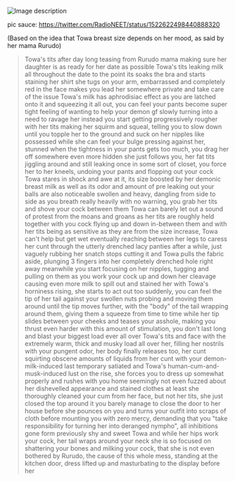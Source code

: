 ![Image description](https://pbs.twimg.com/media/FSFw-69X0AEg0A-?format=jpg&name=large)

pic sauce: https://twitter.com/RadioNEET/status/1522622498440888320

(Based on the idea that Towa breast size depends on her mood, as said by her mama Rurudo)
>Towa's tits after day long teasing from Rurudo
>mama making sure her daughter is as ready for her date as possible
>Towa's tits leaking milk all throughout the date
>to the point its soaks the bra and starts staining her shirt
>she tugs on your arm, embarrassed and completely red in the face
>makes you lead her somewhere private and take care of the issue
>Towa's milk has aphrodisiac effect
>as you are latched onto it and squeezing it all out, you can feel your pants become super tight
>feeling of wanting to help your demon gf slowly turning into a need to ravage her instead
>you start getting progressively rougher with her tits
>making her squirm and squeal, telling you to slow down
>until you topple her to the ground and suck on her nipples like possessed
>while she can feel your bulge pressing against her, stunned
>when the tightness in your pants gets too much, you drag her off somewhere even more hidden
>she just follows you, her fat tits jiggling around and still leaking 
>once in some sort of closet, you force her to her kneels, undoing your pants and flopping out your cock
>Towa stares in shock and awe at it, its size boosted by her demonic breast milk
>as well as its odor and amount of pre leaking out
>your balls are also noticeable swollen and heavy, dangling from side to side as you breath really heavily
>with no warning, you grab her tits and shove your cock between them
>Towa can barely let out a sound of protest from the moans and groans as her tits are roughly held together with you cock flying up and down in-between them
>and with her tits being as sensitive as they are from the size increase, Towa can't help but get wet
>eventually reaching between her legs to caress her cunt through the utterly drenched lacy panties
>after a while, just vaguely rubbing her snatch stops cutting it and Towa pulls the fabric aside, plunging 3 fingers into her completely drenched hole right away
>meanwhile you start focusing on her nipples, tugging and pulling on them as you work your cock up and down her cleavage
>causing even more milk to spill out and stained her
>with Towa's horniness rising, she starts to act out too
>suddenly, you can feel the tip of her tail against your swollen nuts
>probing and moving them around
>until the tip moves further, with the "body" of the tail wrapping around them, giving them a squeeze from time to time
>while her tip slides between your cheeks and teases your asshole, making you thrust even harder
>with this amount of stimulation, you don't last long and blast your biggest load ever all over Towa's tits and face
>with the extremely warm, thick and musky load all over her, filling her nostrils with your pungent odor, her body finally releases too, her cunt squirting obscene amounts of liquids from her cunt
>with your demon-milk-induced last temporary satiated and Towa's human-cum-and-musk-induced lust on the rise, she forces you to dress up somewhat properly and rushes with you home
>seemingly not even fuzzed about her dishevelled appearance and stained clothes
>at least she thoroughly cleaned your cum from her face, but not her tits, she just closed the top around it
>you barely manage to close the door to her house before she pounces on you and turns your outfit into scraps of cloth
>before mounting you with zero mercy, demanding that you "take responsibility for turning her into deranged nympho", all inhibitions gone form previously shy and sweet Towa
>and while her hips work your cock, her tail wraps around your neck
>she is so focused on shattering your bones and milking your cock, that she is not even bothered by Rurudo, the cause of this whole mess, standing at the kitchen door, dress lifted up and masturbating to the display before her